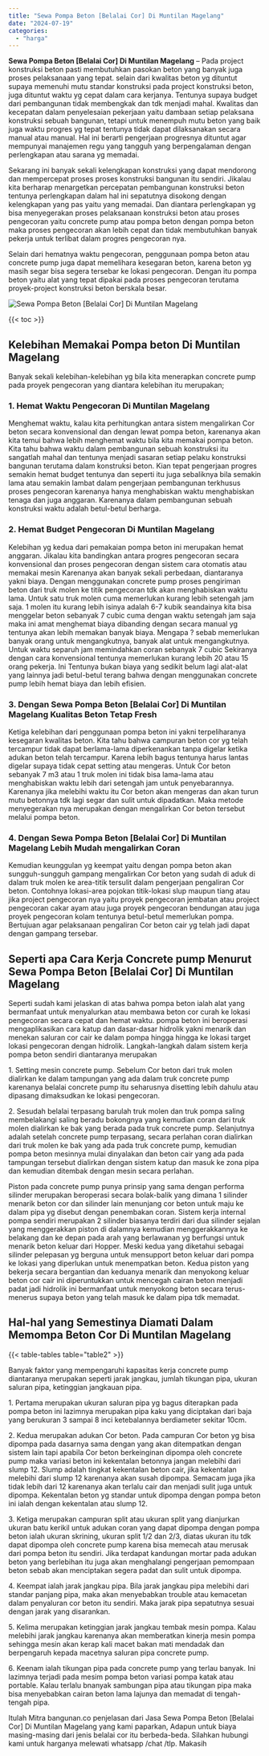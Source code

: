 ```yaml
---
title: "Sewa Pompa Beton [Belalai Cor] Di Muntilan Magelang"
date: "2024-07-19"
categories: 
  - "harga"
---
```


**Sewa Pompa Beton \[Belalai Cor\] Di Muntilan Magelang** – Pada project konstruksi beton pasti membutuhkan pasokan beton yang banyak juga proses pelaksanaan yang tepat. selain dari kwalitas beton yg dituntut supaya memenuhi mutu standar konstruksi pada project konstruksi beton, juga dituntut waktu yg cepat dalam cara kerjanya. Tentunya supaya budget dari pembangunan tidak membengkak dan tdk menjadi mahal. Kwalitas dan kecepatan dalam penyelesaian pekerjaan yaitu dambaan setiap pelaksana konstruksi sebuah bangunan, tetapi untuk menempuh mutu beton yang baik juga waktu progres yg tepat tentunya tidak dapat dilaksanakan secara manual atau manual. Hal ini berarti pengerjaan progresnya dituntut agar mempunyai manajemen regu yang tangguh yang berpengalaman dengan perlengkapan atau sarana yg memadai.

Sekarang ini banyak sekali kelengkapan konstruksi yang dapat mendorong dan mempercepat proses proses konstruksi bangunan itu sendiri. Jikalau kita berharap menargetkan percepatan pembangunan konstruksi beton tentunya perlengkapan dalam hal ini sepatutnya disokong dengan kelengkapan yang pas yaitu yang memadai. Dan diantara perlengkapan yg bisa menyegerakan proses pelaksanaan konstruksi beton atau proses pengecoran yaitu concrete pump atau pompa beton dengan pompa beton maka proses pengecoran akan lebih cepat dan tidak membutuhkan banyak pekerja untuk terlibat dalam progres pengecoran nya.

Selain dari hematnya waktu pengecoran, penggunaan pompa beton atau concrete pump juga dapat memelihara kesegaran beton, karena beton yg masih segar bisa segera tersebar ke lokasi pengecoran. Dengan itu pompa beton yaitu alat yang tepat dipakai pada proses pengecoran terutama proyek-project konstruksi beton berskala besar.

![Sewa Pompa Beton [Belalai Cor] Di Muntilan Magelang](/images/sewa-concrete-pump-37.png)

{{< toc >}}

## Kelebihan Memakai Pompa beton Di Muntilan Magelang

Banyak sekali kelebihan-kelebihan yg bila kita menerapkan concrete pump pada proyek pengecoran yang diantara kelebihan itu merupakan;

### 1\. Hemat Waktu Pengecoran Di Muntilan Magelang

Menghemat waktu, kalau kita perhitungkan antara sistem mengalirkan Cor beton secara konvensional dan dengan lewat pompa beton, karenanya akan kita temui bahwa lebih menghemat waktu bila kita memakai pompa beton. Kita tahu bahwa waktu dalam pembangunan sebuah konstruksi itu sangatlah mahal dan tentunya menjadi sasaran setiap pelaku konstruksi bangunan terutama dalam konstruksi beton. Kian tepat pengerjaan progres semakin hemat budget tentunya dan seperti itu juga sebaliknya bila semakin lama atau semakin lambat dalam pengerjaan pembangunan terkhusus proses pengecoran karenanya hanya menghabiskan waktu menghabiskan tenaga dan juga anggaran. Karenanya dalam pembangunan sebuah konstruksi waktu adalah betul-betul berharga.

### 2\. Hemat Budget Pengecoran Di Muntilan Magelang

Kelebihan yg kedua dari pemakaian pompa beton ini merupakan hemat anggaran. Jikalau kita bandingkan antara progres pengecoran secara konvensional dan proses pengecoran dengan sistem cara otomatis atau memakai mesin Karenanya akan banyak sekali perbedaan, diantaranya yakni biaya. Dengan menggunakan concrete pump proses pengiriman beton dari truk molen ke titik pengecoran tdk akan menghabiskan waktu lama. Untuk satu truk molen cuma memerlukan kurang lebih setengah jam saja. 1 molen itu kurang lebih isinya adalah 6-7 kubik seandainya kita bisa menggelar beton sebanyak 7 cubic cuma dengan waktu setengah jam saja maka ini amat menghemat biaya dibanding dengan secara manual yg tentunya akan lebih memakan banyak biaya. Mengapa ? sebab memerlukan banyak orang untuk mengangkutnya, banyak alat untuk mengangkutnya. Untuk waktu separuh jam memindahkan coran sebanyak 7 cubic Sekiranya dengan cara konvensional tentunya memerlukan kurang lebih 20 atau 15 orang pekerja. Ini Tentunya bukan biaya yang sedikit belum lagi alat-alat yang lainnya jadi betul-betul terang bahwa dengan menggunakan concrete pump lebih hemat biaya dan lebih efisien.

### 3\. Dengan Sewa Pompa Beton \[Belalai Cor\] Di Muntilan Magelang Kualitas Beton Tetap Fresh

Ketiga kelebihan dari penggunaan pompa beton ini yakni terpeliharanya kesegaran kwalitas beton. Kita tahu bahwa campuran beton cor yg telah tercampur tidak dapat berlama-lama diperkenankan tanpa digelar ketika adukan beton telah tercampur. Karena lebih bagus tentunya harus lantas digelar supaya tidak cepat setting atau mengeras. Untuk Cor beton sebanyak 7 m3 atau 1 truk molen ini tidak bisa lama-lama atau menghabiskan waktu lebih dari setengah jam untuk penyebarannya. Karenanya jika melebihi waktu itu Cor beton akan mengeras dan akan turun mutu betonnya tdk lagi segar dan sulit untuk dipadatkan. Maka metode menyegerakan nya merupakan dengan mengalirkan Cor beton tersebut melalui pompa beton.

### 4\. Dengan Sewa Pompa Beton \[Belalai Cor\] Di Muntilan Magelang Lebih Mudah mengalirkan Coran

Kemudian keunggulan yg keempat yaitu dengan pompa beton akan sungguh-sungguh gampang mengalirkan Cor beton yang sudah di aduk di dalam truk molen ke area-titik tersulit dalam pengerjaan pengaliran Cor beton. Contohnya lokasi-area pojokan titik-lokasi slup maupun tiang atau jika project pengecoran nya yaitu proyek pengecoran jembatan atau project pengecoran cakar ayam atau juga proyek pengecoran bendungan atau juga proyek pengecoran kolam tentunya betul-betul memerlukan pompa. Bertujuan agar pelaksanaan pengaliran Cor beton cair yg telah jadi dapat dengan gampang tersebar.

## Seperti apa Cara Kerja Concrete pump Menurut Sewa Pompa Beton \[Belalai Cor\] Di Muntilan Magelang

Seperti sudah kami jelaskan di atas bahwa pompa beton ialah alat yang bermanfaat untuk menyalurkan atau membawa beton cor curah ke lokasi pengecoran secara cepat dan hemat waktu. pompa beton ini beroperasi mengaplikasikan cara katup dan dasar-dasar hidrolik yakni menarik dan menekan saluran cor cair ke dalam pompa hingga hingga ke lokasi target lokasi pengecoran dengan hidrolik. Langkah-langkah dalam sistem kerja pompa beton sendiri diantaranya merupakan

1\. Setting mesin concrete pump. Sebelum Cor beton dari truk molen dialirkan ke dalam tampungan yang ada dalam truk concrete pump karenanya belalai concrete pump itu seharusnya disetting lebih dahulu atau dipasang dimaksudkan ke lokasi pengecoran.

2\. Sesudah belalai terpasang barulah truk molen dan truk pompa saling membelakangi saling beradu bokongnya yang kemudian coran dari truk molen dialirkan ke bak yang berada pada truk concrete pump. Selanjutnya adalah setelah concrete pump terpasang, secara perlahan coran dialirkan dari truk molen ke bak yang ada pada truk concrete pump, kemudian pompa beton mesinnya mulai dinyalakan dan beton cair yang ada pada tampungan tersebut dialirkan dengan sistem katup dan masuk ke zona pipa dan kemudian ditembak dengan mesin secara perlahan.

Piston pada concrete pump punya prinsip yang sama dengan performa silinder merupakan beroperasi secara bolak-balik yang dimana 1 silinder menarik beton cor dan silinder lain menunjang cor beton untuk maju ke dalam pipa yg disebut dengan penembakan coran. Sistem kerja internal pompa sendiri merupakan 2 silinder biasanya terdiri dari dua silinder sejalan yang menggerakkan piston di dalamnya kemudian menggerakkannya ke belakang dan ke depan pada arah yang berlawanan yg berfungsi untuk menarik beton keluar dari Hopper. Meski kedua yang diketahui sebagai silinder pelepasan yg berguna untuk mensupport beton keluar dari pompa ke lokasi yang diperlukan untuk menempatkan beton. Kedua piston yang bekerja secara bergantian dan keduanya menarik dan menyokong keluar beton cor cair ini diperuntukkan untuk mencegah cairan beton menjadi padat jadi hidrolik ini bermanfaat untuk menyokong beton secara terus-menerus supaya beton yang telah masuk ke dalam pipa tdk memadat.

## Hal-hal yang Semestinya Diamati Dalam Memompa Beton Cor Di Muntilan Magelang

{{< table-tables table="table2" >}}

Banyak faktor yang mempengaruhi kapasitas kerja concrete pump diantaranya merupakan seperti jarak jangkau, jumlah tikungan pipa, ukuran saluran pipa, ketinggian jangkauan pipa.

1\. Pertama merupakan ukuran saluran pipa yg bagus diterapkan pada pompa beton ini lazimnya merupakan pipa kaku yang diciptakan dari baja yang berukuran 3 sampai 8 inci ketebalannya berdiameter sekitar 10cm.

2\. Kedua merupakan adukan Cor beton. Pada campuran Cor beton yg bisa dipompa pada dasarnya sama dengan yang akan ditempatkan dengan sistem lain tapi apabila Cor beton berkeinginan dipompa oleh concrete pump maka variasi beton ini kekentalan betonnya jangan melebihi dari slump 12. Slump adalah tingkat kekentalan beton cair, jika kekentalan melebihi dari slump 12 karenanya akan susah dipompa. Semacam juga jika tidak lebih dari 12 karenanya akan terlalu cair dan menjadi sulit juga untuk dipompa. Kekentalan beton yg standar untuk dipompa dengan pompa beton ini ialah dengan kekentalan atau slump 12.

3\. Ketiga merupakan campuran split atau ukuran split yang dianjurkan ukuran batu kerikil untuk adukan coran yang dapat dipompa dengan pompa beton ialah ukuran skrining, ukuran split 1/2 dan 2/3, diatas ukuran itu tdk dapat dipompa oleh concrete pump karena bisa memecah atau merusak dari pompa beton itu sendiri. Jika terdapat kandungan mortar pada adukan beton yang berlebihan itu juga akan menghalangi pengerjaan pemompaan beton sebab akan menciptakan segera padat dan sulit untuk dipompa.

4\. Keempat ialah jarak jangkau pipa. Bila jarak jangkau pipa melebihi dari standar panjang pipa, maka akan menyebabkan trouble atau kemacetan dalam penyaluran cor beton itu sendiri. Maka jarak pipa sepatutnya sesuai dengan jarak yang disarankan.

5\. Kelima merupakan ketinggian jarak jangkau tembak mesin pompa. Kalau melebihi jarak jangkau karenanya akan memberatkan kinerja mesin pompa sehingga mesin akan kerap kali macet bakan mati mendadak dan berpengaruh kepada macetnya saluran pipa concrete pump.

6\. Keenam ialah tikungan pipa pada concrete pump yang terlau banyak. Ini lazimnya terjadi pada mesim pompa beton variasi pompa katak atau portable. Kalau terlalu bnanyak sambungan pipa atau tikungan pipa maka bisa menyebabkan cairan beton lama lajunya dan memadat di tengah-tengah pipa.

Itulah Mitra bangunan.co penjelasan dari Jasa Sewa Pompa Beton \[Belalai Cor\] Di Muntilan Magelang yang kami paparkan, Adapun untuk biaya masing-masing dari jenis belalai cor itu berbeda-beda. Silahkan hubungi kami untuk harganya melewati whatsapp /chat /tlp. Makasih
